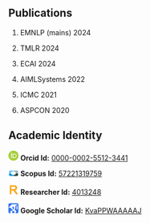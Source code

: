 ## Publications

1. EMNLP (mains) 2024

2. TMLR 2024

3. ECAI 2024

4. AIMLSystems 2022

5. ICMC 2021

6. ASPCON 2020

## Academic Identity

<img src="https://github.com/kiranpurohit/Publications/blob/main/Images/orcid.png" width="20">  **Orcid Id:** [0000-0002-5512-3441](https://orcid.org/0000-0002-5512-3441)

<img src="https://github.com/kiranpurohit/Publications/blob/main/Images/scopus.png" width="20"> **Scopus Id:** [57221319759](https://www.scopus.com/authid/detail.uri?authorId=57221319759)

<img src="https://github.com/kiranpurohit/Publications/blob/main/Images/researcher-id.jpg" width="20"> **Researcher Id:** [4013248](https://publons.com/researcher/4013248/kiran-purohit/)

<img src="https://github.com/kiranpurohit/Publications/blob/main/Images/google_scholar.png" width="20"> **Google Scholar Id:** [KvaPPWAAAAAJ](https://scholar.google.com/citations?user=KvaPPWAAAAAJ&hl=en)



